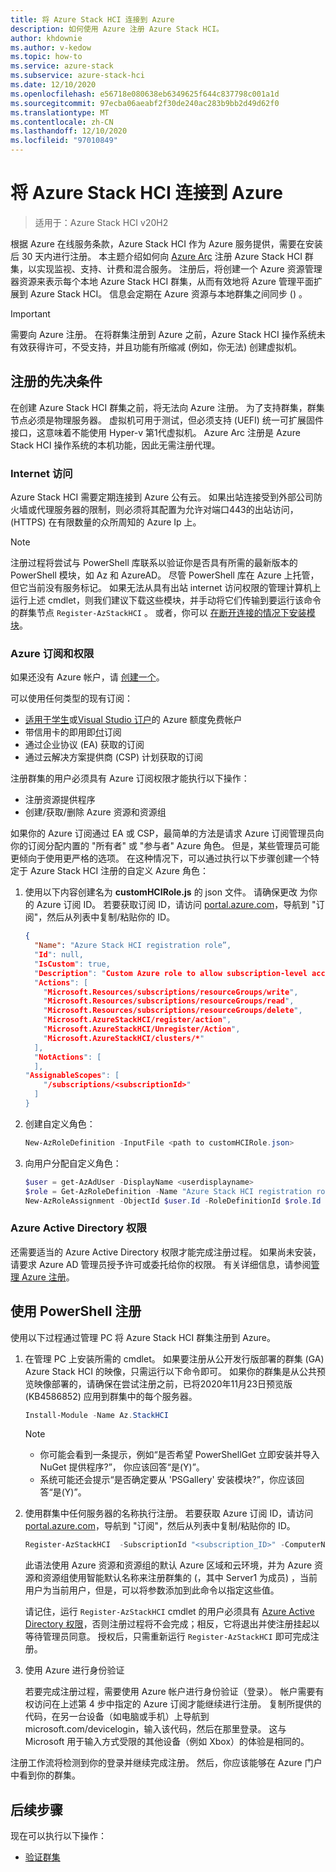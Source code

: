 ```yaml
---
title: 将 Azure Stack HCI 连接到 Azure
description: 如何使用 Azure 注册 Azure Stack HCI。
author: khdownie
ms.author: v-kedow
ms.topic: how-to
ms.service: azure-stack
ms.subservice: azure-stack-hci
ms.date: 12/10/2020
ms.openlocfilehash: e56718e080638eb6349625f644c837798c001a1d
ms.sourcegitcommit: 97ecba06aeabf2f30de240ac283b9bb2d49d62f0
ms.translationtype: MT
ms.contentlocale: zh-CN
ms.lasthandoff: 12/10/2020
ms.locfileid: "97010849"
---
```

# <a name="connect-azure-stack-hci-to-azure"></a>将 Azure Stack HCI 连接到 Azure

> 适用于：Azure Stack HCI v20H2

根据 Azure 在线服务条款，Azure Stack HCI 作为 Azure 服务提供，需要在安装后 30 天内进行注册。 本主题介绍如何向 [Azure Arc](https://azure.microsoft.com/services/azure-arc/) 注册 Azure Stack HCI 群集，以实现监视、支持、计费和混合服务。 注册后，将创建一个 Azure 资源管理器资源来表示每个本地 Azure Stack HCI 群集，从而有效地将 Azure 管理平面扩展到 Azure Stack HCI。 信息会定期在 Azure 资源与本地群集之间同步 () 。

   > [!IMPORTANT]
   > 需要向 Azure 注册。 在将群集注册到 Azure 之前，Azure Stack HCI 操作系统未有效获得许可，不受支持，并且功能有所缩减 (例如，你无法) 创建虚拟机。

## <a name="prerequisites-for-registration"></a>注册的先决条件

在创建 Azure Stack HCI 群集之前，将无法向 Azure 注册。 为了支持群集，群集节点必须是物理服务器。 虚拟机可用于测试，但必须支持 (UEFI) 统一可扩展固件接口，这意味着不能使用 Hyper-v 第1代虚拟机。 Azure Arc 注册是 Azure Stack HCI 操作系统的本机功能，因此无需注册代理。

### <a name="internet-access"></a>Internet 访问

Azure Stack HCI 需要定期连接到 Azure 公有云。 如果出站连接受到外部公司防火墙或代理服务器的限制，则必须将其配置为允许对端口443的出站访问， (HTTPS) 在有限数量的众所周知的 Azure Ip 上。 

   > [!NOTE]
   > 注册过程将尝试与 PowerShell 库联系以验证你是否具有所需的最新版本的 PowerShell 模块，如 Az 和 AzureAD。 尽管 PowerShell 库在 Azure 上托管，但它当前没有服务标记。 如果无法从具有出站 internet 访问权限的管理计算机上运行上述 cmdlet，则我们建议下载这些模块，并手动将它们传输到要运行该命令的群集节点 `Register-AzStackHCI` 。 或者，你可以 [在断开连接的情况下安装模块](/powershell/scripting/gallery/how-to/working-with-local-psrepositories?view=powershell-7.1#installing-powershellget-on-a-disconnected-system)。

### <a name="azure-subscription-and-permissions"></a>Azure 订阅和权限

如果还没有 Azure 帐户，请 [创建一个](https://azure.microsoft.com/)。

可以使用任何类型的现有订阅：
- [适用于学生](https://azure.microsoft.com/free/students/)或[Visual Studio 订户](https://azure.microsoft.com/pricing/member-offers/credit-for-visual-studio-subscribers/)的 Azure 额度免费帐户
- 带信用卡的即用即[付](https://azure.microsoft.com/pricing/purchase-options/pay-as-you-go/)订阅
- 通过企业协议 (EA) 获取的订阅
- 通过云解决方案提供商 (CSP) 计划获取的订阅

注册群集的用户必须具有 Azure 订阅权限才能执行以下操作：

- 注册资源提供程序
- 创建/获取/删除 Azure 资源和资源组

如果你的 Azure 订阅通过 EA 或 CSP，最简单的方法是请求 Azure 订阅管理员向你的订阅分配内置的 "所有者" 或 "参与者" Azure 角色。 但是，某些管理员可能更倾向于使用更严格的选项。 在这种情况下，可以通过执行以下步骤创建一个特定于 Azure Stack HCI 注册的自定义 Azure 角色：

1. 使用以下内容创建名为 **customHCIRole.js** 的 json 文件。 请确保更改 <subscriptionID> 为你的 Azure 订阅 ID。 若要获取订阅 ID，请访问 [portal.azure.com](https://portal.azure.com)，导航到 "订阅"，然后从列表中复制/粘贴你的 ID。

   ```json
   {
     "Name": "Azure Stack HCI registration role”,
     "Id": null,
     "IsCustom": true,
     "Description": "Custom Azure role to allow subscription-level access to register Azure Stack HCI",
     "Actions": [
       "Microsoft.Resources/subscriptions/resourceGroups/write",
       "Microsoft.Resources/subscriptions/resourceGroups/read",
       "Microsoft.Resources/subscriptions/resourceGroups/delete",
       "Microsoft.AzureStackHCI/register/action",
       "Microsoft.AzureStackHCI/Unregister/Action",
       "Microsoft.AzureStackHCI/clusters/*"
     ],
     "NotActions": [
     ],
   "AssignableScopes": [
       "/subscriptions/<subscriptionId>"
     ]
   }
   ```

2. 创建自定义角色：

   ```powershell
   New-AzRoleDefinition -InputFile <path to customHCIRole.json>
   ```

3. 向用户分配自定义角色：

   ```powershell
   $user = get-AzAdUser -DisplayName <userdisplayname>
   $role = Get-AzRoleDefinition -Name "Azure Stack HCI registration role"
   New-AzRoleAssignment -ObjectId $user.Id -RoleDefinitionId $role.Id -Scope /subscriptions/<subscriptionid>
   ```

### <a name="azure-active-directory-permissions"></a>Azure Active Directory 权限

还需要适当的 Azure Active Directory 权限才能完成注册过程。 如果尚未安装，请要求 Azure AD 管理员授予许可或委托给你的权限。 有关详细信息，请参阅[管理 Azure 注册](../manage/manage-azure-registration.md#azure-active-directory-app-permissions)。

## <a name="register-using-powershell"></a>使用 PowerShell 注册

使用以下过程通过管理 PC 将 Azure Stack HCI 群集注册到 Azure。

1. 在管理 PC 上安装所需的 cmdlet。 如果要注册从公开发行版部署的群集 (GA) Azure Stack HCI 的映像，只需运行以下命令即可。 如果你的群集是从公共预览映像部署的，请确保在尝试注册之前，已将2020年11月23日预览版 (KB4586852) 应用到群集中的每个服务器。

   ```PowerShell
   Install-Module -Name Az.StackHCI
   ```

   > [!NOTE]
   > - 你可能会看到一条提示，例如“是否希望 PowerShellGet 立即安装并导入 NuGet 提供程序?”， 你应该回答“是(Y)”。
   > - 系统可能还会提示“是否确定要从 'PSGallery' 安装模块?”，你应该回答“是(Y)”。

2. 使用群集中任何服务器的名称执行注册。 若要获取 Azure 订阅 ID，请访问 [portal.azure.com](https://portal.azure.com)，导航到 "订阅"，然后从列表中复制/粘贴你的 ID。

   ```PowerShell
   Register-AzStackHCI  -SubscriptionId "<subscription_ID>" -ComputerName Server1 [–Credential] [-ResourceName] [-ResourceGroupName]
   ```

   此语法使用 Azure 资源和资源组的默认 Azure 区域和云环境，并为 Azure 资源和资源组使用智能默认名称来注册群集的 (，其中 Server1 为成员) ，当前用户为当前用户，但是，可以将参数添加到此命令以指定这些值。

   请记住，运行 `Register-AzStackHCI` cmdlet 的用户必须具有 [Azure Active Directory 权限](../manage/manage-azure-registration.md#azure-active-directory-app-permissions)，否则注册过程将不会完成；相反，它将退出并使注册挂起以等待管理员同意。 授权后，只需重新运行 `Register-AzStackHCI` 即可完成注册。

3. 使用 Azure 进行身份验证

   若要完成注册过程，需要使用 Azure 帐户进行身份验证（登录）。 帐户需要有权访问在上述第 4 步中指定的 Azure 订阅才能继续进行注册。 复制所提供的代码，在另一台设备（如电脑或手机）上导航到 microsoft.com/devicelogin，输入该代码，然后在那里登录。 这与 Microsoft 用于输入方式受限的其他设备（例如 Xbox）的体验是相同的。

注册工作流将检测到你的登录并继续完成注册。 然后，你应该能够在 Azure 门户中看到你的群集。

## <a name="next-steps"></a>后续步骤

现在可以执行以下操作：

- [验证群集](validate.md)

